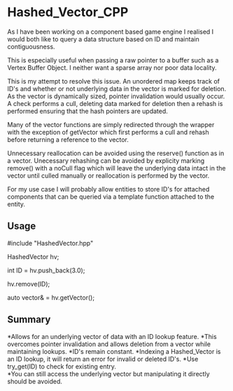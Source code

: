 # Hashed_Vector_CPP

As I have been working on a component based game engine I realised I would both like to query a data structure based on ID and maintain contiguousness.

This is especially useful when passing a raw pointer to a buffer such as a Vertex Buffer Object. I neither want a sparse array nor poor data locality.

This is my attempt to resolve this issue. An unordered map keeps track of ID's and whether or not underlying data in the vector is marked for deletion. As the vector is dynamically sized, pointer invalidation would usually occur. A check performs a cull, deleting data marked for deletion then a rehash is performed ensuring that the hash pointers are updated.

Many of the vector functions are simply redirected through the wrapper with the exception of getVector which first performs a cull and rehash before returning a reference to the vector.

Unnecessary reallocation can be avoided using the reserve() function as in a vector. Unecessary rehashing can be avoided by explicity marking remove() with a noCull flag which will leave the underlying data intact in the vector until culled manually or reallocation is performed by the vector.

For my use case I will probably allow entities to store ID's for attached components that can be queried via a template function attached to the entity.

## Usage

#include "HashedVector.hpp"

HashedVector<float> hv;
  
int ID = hv.push_back(3.0);
  
hv.remove(ID);
  
auto vector& = hv.getVector();

## Summary

*Allows for an underlying vector of data with an ID lookup feature.
*This overcomes pointer invalidation and allows deletion from a vector while maintaining lookups.
*ID's remain constant.
*Indexing a Hashed_Vector is an ID lookup, it will return an error for invalid or deleted ID's. 
*Use try_get(ID) to check for existing entry.  
*You can still access the underlying vector but manipulating it directly should be avoided.
  

  

  

  


